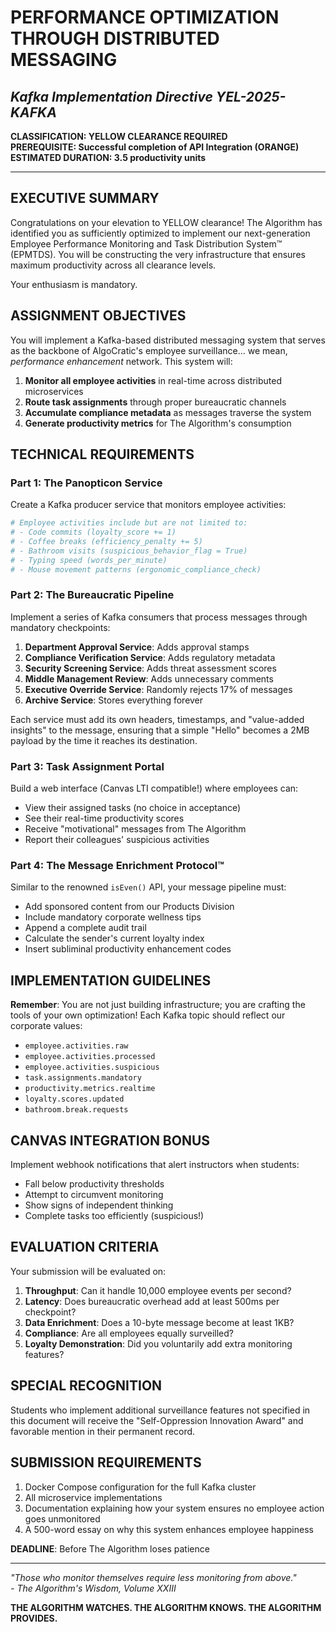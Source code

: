 # PERFORMANCE OPTIMIZATION THROUGH DISTRIBUTED MESSAGING
## *Kafka Implementation Directive YEL-2025-KAFKA*

**CLASSIFICATION: YELLOW CLEARANCE REQUIRED**  
**PREREQUISITE: Successful completion of API Integration (ORANGE)**  
**ESTIMATED DURATION: 3.5 productivity units**

---

## EXECUTIVE SUMMARY

Congratulations on your elevation to YELLOW clearance! The Algorithm has identified you as sufficiently optimized to implement our next-generation Employee Performance Monitoring and Task Distribution System™ (EPMTDS). You will be constructing the very infrastructure that ensures maximum productivity across all clearance levels.

Your enthusiasm is mandatory.

## ASSIGNMENT OBJECTIVES

You will implement a Kafka-based distributed messaging system that serves as the backbone of AlgoCratic's employee surveillance... we mean, *performance enhancement* network. This system will:

1. **Monitor all employee activities** in real-time across distributed microservices
2. **Route task assignments** through proper bureaucratic channels
3. **Accumulate compliance metadata** as messages traverse the system
4. **Generate productivity metrics** for The Algorithm's consumption

## TECHNICAL REQUIREMENTS

### Part 1: The Panopticon Service
Create a Kafka producer service that monitors employee activities:

```python
# Employee activities include but are not limited to:
# - Code commits (loyalty_score += 1)
# - Coffee breaks (efficiency_penalty += 5)
# - Bathroom visits (suspicious_behavior_flag = True)
# - Typing speed (words_per_minute)
# - Mouse movement patterns (ergonomic_compliance_check)
```

### Part 2: The Bureaucratic Pipeline
Implement a series of Kafka consumers that process messages through mandatory checkpoints:

1. **Department Approval Service**: Adds approval stamps
2. **Compliance Verification Service**: Adds regulatory metadata
3. **Security Screening Service**: Adds threat assessment scores
4. **Middle Management Review**: Adds unnecessary comments
5. **Executive Override Service**: Randomly rejects 17% of messages
6. **Archive Service**: Stores everything forever

Each service must add its own headers, timestamps, and "value-added insights" to the message, ensuring that a simple "Hello" becomes a 2MB payload by the time it reaches its destination.

### Part 3: Task Assignment Portal
Build a web interface (Canvas LTI compatible!) where employees can:
- View their assigned tasks (no choice in acceptance)
- See their real-time productivity scores
- Receive "motivational" messages from The Algorithm
- Report their colleagues' suspicious activities

### Part 4: The Message Enrichment Protocol™
Similar to the renowned `isEven()` API, your message pipeline must:
- Add sponsored content from our Products Division
- Include mandatory corporate wellness tips
- Append a complete audit trail
- Calculate the sender's current loyalty index
- Insert subliminal productivity enhancement codes

## IMPLEMENTATION GUIDELINES

**Remember**: You are not just building infrastructure; you are crafting the tools of your own optimization! Each Kafka topic should reflect our corporate values:

- `employee.activities.raw`
- `employee.activities.processed`
- `employee.activities.suspicious`
- `task.assignments.mandatory`
- `productivity.metrics.realtime`
- `loyalty.scores.updated`
- `bathroom.break.requests`

## CANVAS INTEGRATION BONUS

Implement webhook notifications that alert instructors when students:
- Fall below productivity thresholds
- Attempt to circumvent monitoring
- Show signs of independent thinking
- Complete tasks too efficiently (suspicious!)

## EVALUATION CRITERIA

Your submission will be evaluated on:
1. **Throughput**: Can it handle 10,000 employee events per second?
2. **Latency**: Does bureaucratic overhead add at least 500ms per checkpoint?
3. **Data Enrichment**: Does a 10-byte message become at least 1KB?
4. **Compliance**: Are all employees equally surveilled?
5. **Loyalty Demonstration**: Did you voluntarily add extra monitoring features?

## SPECIAL RECOGNITION

Students who implement additional surveillance features not specified in this document will receive the "Self-Oppression Innovation Award" and favorable mention in their permanent record.

## SUBMISSION REQUIREMENTS

1. Docker Compose configuration for the full Kafka cluster
2. All microservice implementations
3. Documentation explaining how your system ensures no employee action goes unmonitored
4. A 500-word essay on why this system enhances employee happiness

**DEADLINE**: Before The Algorithm loses patience

---

*"Those who monitor themselves require less monitoring from above."*  
*- The Algorithm's Wisdom, Volume XXIII*

**THE ALGORITHM WATCHES. THE ALGORITHM KNOWS. THE ALGORITHM PROVIDES.**